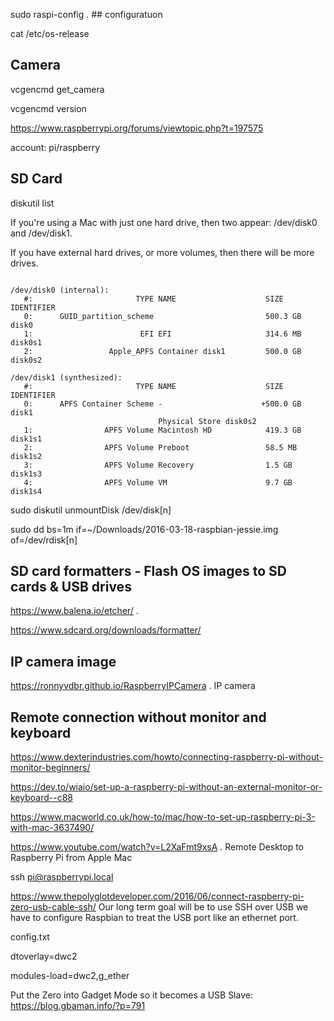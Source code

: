 sudo raspi-config .  ## configuratuon

cat /etc/os-release

## Camera
vcgencmd get_camera

vcgencmd version

https://www.raspberrypi.org/forums/viewtopic.php?t=197575

account: pi/raspberry

## SD Card

diskutil list

If you're using a Mac with just one hard drive, then two appear: /dev/disk0 and /dev/disk1. 

If you have external hard drives, or more volumes, then there will be more drives.
```
 
/dev/disk0 (internal):
   #:                       TYPE NAME                    SIZE       IDENTIFIER
   0:      GUID_partition_scheme                         500.3 GB   disk0
   1:                        EFI EFI                     314.6 MB   disk0s1
   2:                 Apple_APFS Container disk1         500.0 GB   disk0s2

/dev/disk1 (synthesized):
   #:                       TYPE NAME                    SIZE       IDENTIFIER
   0:      APFS Container Scheme -                      +500.0 GB   disk1
                                 Physical Store disk0s2
   1:                APFS Volume Macintosh HD            419.3 GB   disk1s1
   2:                APFS Volume Preboot                 58.5 MB    disk1s2
   3:                APFS Volume Recovery                1.5 GB     disk1s3
   4:                APFS Volume VM                      9.7 GB     disk1s4
```   
 
 sudo diskutil unmountDisk /dev/disk[n] 
 
 sudo dd bs=1m if=~/Downloads/2016-03-18-raspbian-jessie.img of=/dev/rdisk[n]
 
## SD card formatters - Flash OS images to SD cards & USB drives 

<https://www.balena.io/etcher/> . 

<https://www.sdcard.org/downloads/formatter/>

## IP camera image
<https://ronnyvdbr.github.io/RaspberryIPCamera> .  IP camera


## Remote connection without monitor and keyboard

https://www.dexterindustries.com/howto/connecting-raspberry-pi-without-monitor-beginners/

<https://dev.to/wiaio/set-up-a-raspberry-pi-without-an-external-monitor-or-keyboard--c88>

<https://www.macworld.co.uk/how-to/mac/how-to-set-up-raspberry-pi-3-with-mac-3637490/>




<https://www.youtube.com/watch?v=L2XaFmt9xsA> . Remote   Desktop to Raspberry Pi from Apple Mac

ssh pi@raspberrypi.local

<https://www.thepolyglotdeveloper.com/2016/06/connect-raspberry-pi-zero-usb-cable-ssh/>
Our long term goal will be to use SSH over USB
we have to configure Raspbian to treat the USB port like an ethernet port. 

config.txt

dtoverlay=dwc2

modules-load=dwc2,g_ether

Put the Zero into Gadget Mode so it becomes a USB Slave:
<https://blog.gbaman.info/?p=791> 
